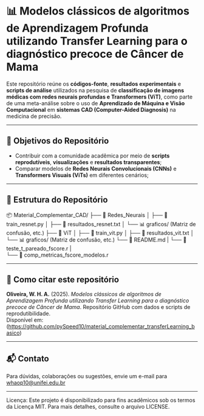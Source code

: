# 📊 Modelos clássicos de algoritmos de Aprendizagem Profunda utilizando Transfer Learning para o diagnóstico precoce de Câncer de Mama

Este repositório reúne os **códigos-fonte**, **resultados experimentais** e **scripts de análise** utilizados na pesquisa de **classificação de imagens médicas com redes neurais profundas e Transformers (ViT)**, como parte de uma meta-análise sobre o uso de **Aprendizado de Máquina e Visão Computacional** em **sistemas CAD (Computer-Aided Diagnosis)** na medicina de precisão.

---

## 📌 Objetivos do Repositório

- Contribuir com a comunidade acadêmica por meio de **scripts reprodutíveis**, **visualizações** e **resultados transparentes**;
- Comparar modelos de **Redes Neurais Convolucionais (CNNs)** e **Transformers Visuais (ViTs)** em diferentes cenários;

---

## 📂 Estrutura do Repositório

📦 Material_Complementar_CAD/
├── 📁 Redes_Neurais
│   ├── 📜 train_resnet.py
│   ├── 📜 resultados_resnet.txt
│   └── 📊 graficos/ (Matriz de confusão, etc.)
├── 📁 ViT
│   ├── 📜 train_vit.py
│   ├── 📜 resultados_vit.txt
│   └── 📊 graficos/ (Matriz de confusão, etc.)
└── 📜 README.md
|
└── 📜 teste_t_pareado_fscore.r
|   
└── 📜 comp_metricas_fscore_modelos.r

---

## 📘 Como citar este repositório

**Oliveira, W. H. A.** (2025). *Modelos clássicos de algoritmos de Aprendizagem Profunda utilizando Transfer Learning para o diagnóstico precoce de Câncer de Mama*. Repositório GitHub com dados e scripts de reprodutibilidade.  
Disponível em: (https://github.com/pySpeed10/material_complementar_transferLearning_basico)

---

## 📬 Contato

Para dúvidas, colaborações ou sugestões, envie um e-mail para whaop10@unifei.edu.br

---

Licença: Este projeto é disponibilizado para fins acadêmicos sob os termos da Licença MIT. Para mais detalhes, consulte o arquivo LICENSE.
